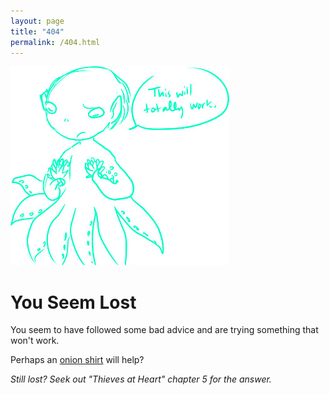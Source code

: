 ```yaml
---
layout: page
title: "404"
permalink: /404.html
--- 
```


<img src="/images/idonteven.jpg" alt="OctoTavera confusion pic" class="left">
<h1>You Seem Lost</h1>
<p>You seem to have followed some bad advice and are trying something that won't work.</p>
<p>Perhaps an <a href="https://backthatelfup.spreadshirt.com/">onion shirt</a> will help?</p>
<p><em>Still lost?  Seek out "Thieves at Heart" chapter 5 for the answer.</em></p>